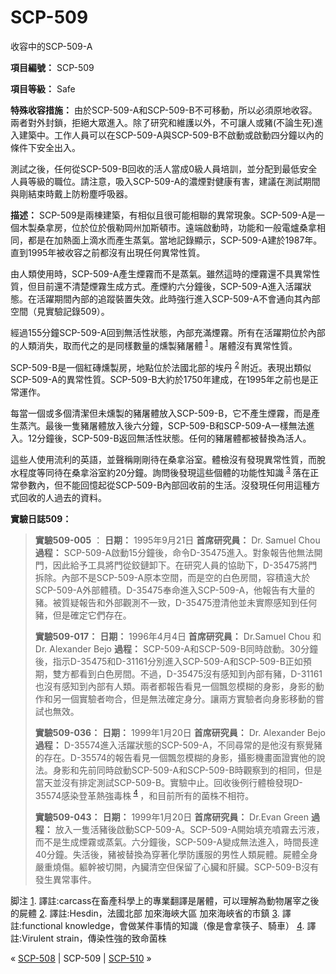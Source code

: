 # SCP-509
                        




收容中的SCP-509-A



**項目編號：** SCP-509

**項目等級：** Safe

**特殊收容措施：** 由於SCP-509-A和SCP-509-B不可移動，所以必須原地收容。兩者對外封鎖，拒絕大眾進入。除了研究和維護以外，不可讓人或豬(不論生死)進入建築中。工作人員可以在SCP-509-A與SCP-509-B不啟動或啟動四分鐘以內的條件下安全出入。

測試之後，任何從SCP-509-B回收的活人當成0級人員培訓，並分配到最低安全人員等級的職位。請注意，吸入SCP-509-A的濃煙對健康有害，建議在測試期間與剛結束時戴上防粉塵呼吸器。

**描述：** SCP-509是兩棟建築，有相似且很可能相聯的異常現象。SCP-509-A是一個木製桑拿房，位於位於俄勒岡州加斯頓市。遠端啟動時，功能和一般電爐桑拿相同，都是在加熱面上滴水而產生蒸氣。當地記錄顯示，SCP-509-A建於1987年。直到1995年被收容之前都沒有出現任何異常性質。

由人類使用時，SCP-509-A產生煙霧而不是蒸氣。雖然這時的煙霧還不具異常性質，但目前還不清楚煙霧生成方式。產煙約六分鐘後，SCP-509-A進入活躍狀態。在活躍期間內部的追蹤裝置失效。此時強行進入SCP-509-A不會通向其內部空間（見實驗記錄509）。

經過155分鐘SCP-509-A回到無活性狀態，內部充滿煙霧。所有在活躍期位於內部的人類消失，取而代之的是同樣數量的燻製豬屠體<sup class='footnoteref'>
 <a shape='rect' class='footnoteref' id='footnoteref-1' href='javascript:;' onclick='WIKIDOT.page.utils.scrollToReference(&apos;footnote-1&apos;)'>1</a>
</sup>。屠體沒有異常性質。

SCP-509-B是一個紅磚燻製房，地點位於法國北部的埃丹<sup class='footnoteref'>
 <a shape='rect' class='footnoteref' id='footnoteref-2' href='javascript:;' onclick='WIKIDOT.page.utils.scrollToReference(&apos;footnote-2&apos;)'>2</a>
</sup>附近。表現出類似SCP-509-A的異常性質。SCP-509-B大約於1750年建成，在1995年之前也是正常運作。

每當一個或多個清潔但未燻製的豬屠體放入SCP-509-B，它不產生煙霧，而是產生蒸汽。最後一隻豬屠體放入後六分鐘，SCP-509-B和SCP-509-A一樣無法進入。12分鐘後，SCP-509-B返回無活性狀態。任何的豬屠體都被替換為活人。

這些人使用流利的英語，並聲稱剛剛待在桑拿浴室。體檢沒有發現異常性質，而脫水程度等同待在桑拿浴室約20分鐘。詢問後發現這些個體的功能性知識<sup class='footnoteref'>
 <a shape='rect' class='footnoteref' id='footnoteref-3' href='javascript:;' onclick='WIKIDOT.page.utils.scrollToReference(&apos;footnote-3&apos;)'>3</a>
</sup>落在正常參數內，但不能回憶起從SCP-509-B內部回收前的生活。沒發現任何用這種方式回收的人過去的資料。

**實驗日誌509：** 


> **實驗509-005** ：
**日期：** 1995年9月21日
**首席研究員：** Dr. Samuel Chou
**過程：** SCP-509-A啟動15分鐘後，命令D-35475進入。對象報告他無法開門，因此給予工具將門從鉸鏈卸下。在研究人員的協助下，D-35475將門拆除。內部不是SCP-509-A原本空間，而是空的白色房間，容積遠大於SCP-509-A外部體積。D-35475奉命進入SCP-509-A，他報告有大量的豬。被質疑報告和外部觀測不一致，D-35475澄清他並未實際感知到任何豬，但是確定它們存在。
> 
> **實驗509-017：** 
**日期：** 1996年4月4日
**首席研究員：** Dr.Samuel Chou 和 Dr. Alexander Bejo
**過程：**  SCP-509-A和SCP-509-B同時啟動。30分鐘後，指示D-35475和D-31161分別進入SCP-509-A和SCP-509-B正如預期，雙方都看到白色房間。不過，D-35475沒有感知到內部有豬，D-31161也沒有感知到內部有人類。兩者都報告看見一個飄忽模糊的身影，身影的動作和另一個實驗者吻合，但是無法確定身分。讓兩方實驗者向身影移動的嘗試也無效。
> 
> **實驗509-036：** 
**日期：** 1999年1月20日
**首席研究員：** Dr. Alexander Bejo
**過程：**  D-35574進入活躍狀態的SCP-509-A，不同尋常的是他沒有察覺豬的存在。D-35574的報告看見一個飄忽模糊的身影，攝影機畫面證實他的說法。身影和先前同時啟動SCP-509-A和SCP-509-B時觀察到的相同，但是當天並沒有排定測試SCP-509-B。實驗中止。回收後例行體檢發現D-35574感染登革熱強毒株<sup class='footnoteref'>
 <a shape='rect' class='footnoteref' id='footnoteref-4' href='javascript:;' onclick='WIKIDOT.page.utils.scrollToReference(&apos;footnote-4&apos;)'>4</a>
</sup>，和目前所有的菌株不相符。
> 
> **實驗509-043：** 
**日期：** 1999年1月20日
**首席研究員：** Dr.Evan Green
**過程：**  放入一隻活豬後啟動SCP-509-A。SCP-509-A開始填充噴霧去污液，而不是生成煙霧或蒸氣。六分鐘後，SCP-509-A變成無法進入，時間長達40分鐘。失活後，豬被替換為穿著化學防護服的男性人類屍體。屍體全身嚴重燒傷。軀幹被切開，內臟清空但保留了心臟和肝臟。SCP-509-B沒有發生異常事件。
> 


脚注
<a shape='rect' href='javascript:;' onclick='WIKIDOT.page.utils.scrollToReference(&apos;footnoteref-1&apos;)'>1</a>. 譯註:carcass在畜產科學上的專業翻譯是屠體，可以理解為動物屠宰之後的屍體
<a shape='rect' href='javascript:;' onclick='WIKIDOT.page.utils.scrollToReference(&apos;footnoteref-2&apos;)'>2</a>. 譯註:Hesdin，法國北部 加來海峽大區 加來海峽省的市鎮
<a shape='rect' href='javascript:;' onclick='WIKIDOT.page.utils.scrollToReference(&apos;footnoteref-3&apos;)'>3</a>. 譯註:functional knowledge，會做某件事情的知識（像是會拿筷子、騎車）
<a shape='rect' href='javascript:;' onclick='WIKIDOT.page.utils.scrollToReference(&apos;footnoteref-4&apos;)'>4</a>. 譯註:Virulent strain，傳染性強的致命菌株



« [SCP-508](/scp-508) | SCP-509 | [SCP-510](/scp-510) »





                    